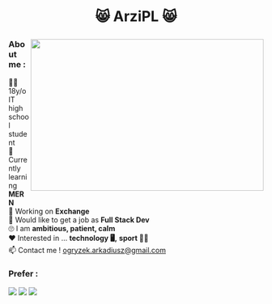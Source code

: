 # <p align="center">:smile_cat: ArziPL :smile_cat:</p>

<img width="460" align="right" height="300" src="https://github-readme-stats.vercel.app/api/top-langs/?username=arzipl&theme=highcontrast"/>

### About me :  
:raising_hand_man: 18y/o IT high school student  
:book: Currently learning **MERN**  
:wrench: Working on **Exchange**  
:running: Would like to get a job as  **Full Stack Dev**  
:roll_eyes: I am **ambitious, patient, calm**  
:heart: Interested in ... **technology :desktop_computer:,** **sport :weight_lifting_man:**  
:mailbox: Contact me ! ogryzek.arkadiusz@gmail.com  

### Prefer :
<span>
 <img src="https://img.shields.io/badge/React-20232A?style=for-the-badge&logo=react&logoColor=61DAFB" />
 <img src="https://img.shields.io/badge/Sass-CC6699?style=for-the-badge&logo=sass&logoColor=white" />
 <img src="https://img.shields.io/badge/Python-FFD43B?style=for-the-badge&logo=python&logoColor=darkgreen" />
</span>
